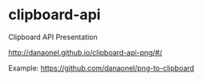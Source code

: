 # clipboard-api
Clipboard API Presentation

http://danaonel.github.io/clipboard-api-png/#/

Example: https://github.com/danaonel/png-to-clipboard
